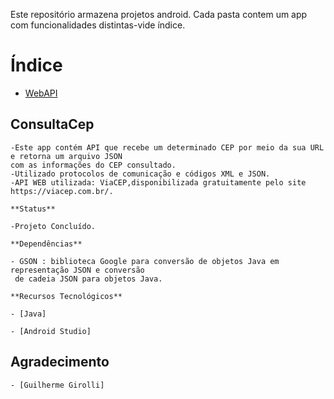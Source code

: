 
Este repositório armazena projetos android. Cada pasta contem um app com funcionalidades   distintas-vide índice. 

# Índice


   * [WebAPI](#consultaCep)
 
## ConsultaCep

```
-Este app contém API que recebe um determinado CEP por meio da sua URL e retorna um arquivo JSON  
com as informações do CEP consultado.
-Utilizado protocolos de comunicação e códigos XML e JSON.
-API WEB utilizada: ViaCEP,disponibilizada gratuitamente pelo site https://viacep.com.br/.

**Status**

-Projeto Concluído.

**Dependências**

- GSON : biblioteca Google para conversão de objetos Java em representação JSON e conversão  
 de cadeia JSON para objetos Java.

**Recursos Tecnológicos**

- [Java]

- [Android Studio]

```

## Agradecimento

```
- [Guilherme Girolli]
